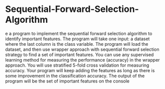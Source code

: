 # Sequential-Forward-Selection-Algorithm
e a program to implement the sequential forward selection algorithm to identify important features. The program will take one input: a dataset where the last column is the class variable. The program will load the dataset, and then use wrapper approach with sequential forward selection strategy to find a set of important features. You can use any supervised learning method for measuring the performance (accuracy) in the wrapper approach. You will use stratified 5-fold cross validation for measuring accuracy. Your program will keep adding the features as long as there is some improvement in the classification accuracy. The output of the program will be the set of important features on the console
